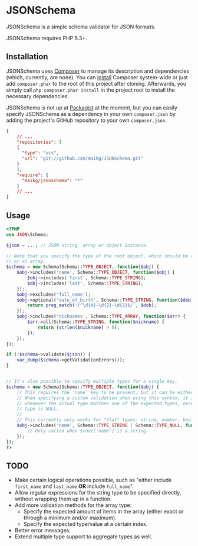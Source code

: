 # JSONSchema

JSONSchema is a simple schema validator for JSON formats.

JSONSchema requires PHP 5.3+.

## Installation

JSONSchema uses [Composer](http://packagist.org/about-composer) to manage its description and dependencies (which,
currently, are none). You can [install](https://github.com/composer/composer/blob/master/README.md) Composer system-wide
or just add `composer.phar` to the root of this project after cloning. Afterwards, you simply call `php composer.phar
install` in the project root to install the necessary dependencies.

JSONSchema is not up at [Packagist](http://packagist.org/) at the moment, but you can easily specify JSONSchema as a
dependency in your own `composer.json` by adding the project's GitHub repository to your own `composer.json`.

```json
{
    // ...
    "repositories": [
    {
      "type": "vcs",
      "url": "git://github.com/maikg/JSONSchema.git"
    }
    ],
    "require": {
      "maikg/jsonschema": "*"
    }
    // ...
}
```

## Usage

```php
<?PHP
use JSON\Schema;

$json = ...; // JSON string, array or object instance.

// Note that you specify the type of the root object, which should be an object
// or an array.
$schema = new Schema(Schema::TYPE_OBJECT, function($obj) {
    $obj->includes('name', Schema::TYPE_OBJECT, function($obj) {
        $obj->includes('first', Schema::TYPE_STRING);
        $obj->includes('last', Schema::TYPE_STRING);
    });.
    $obj->excludes('full_name');
    $obj->optional('date_of_birth', Schema::TYPE_STRING, function($dob) {
        return preg_match('/^\d{4}-\d{2}-\d{2}$/', $dob);
    });
    $obj->includes('nicknames', Schema::TYPE_ARRAY, function($arr) {
        $arr->all(Schema::TYPE_STRING, function($nickname) {
            return (strlen($nickname) > 0);
        });
    });
});

if (!$schema->validate($json)) {
    var_dump($schema->getValidationErrors());
}


// It's also possible to specify multiple types for a single key.
$schema = new Schema(Schema::TYPE_OBJECT, function($obj) {
    // This requires the 'name' key to be present, but it can be either NULL or a string.
    // When specifying a custom validation when using this syntax, it is called always
    // whenever the actual type matches one of the expected types, except when the actual
    // type is NULL.
    // 
    // This currently only works for "flat" types: string, number, boolean and NULL.
    $obj->includes('name', Schema::TYPE_STRING | Schema::TYPE_NULL, function($str) {
        // Only called when $root['name'] is a string.
    });
});
?>
```

## TODO

*   Make certain logical operations possible, such as "either include `first_name` and `last_name` **OR** include
    `full_name`".
*   Allow regular expressions for the string type to be specified directly, without wrapping them up in a function.
*   Add more validation methods for the array type:
    *   Specify the expected amount of items in the array (either exact or through a minimum and/or maximum).
    *   Specify the expected type/value at a certain index.
*   Better error messages.
*   Extend multiple type support to aggregate types as well.